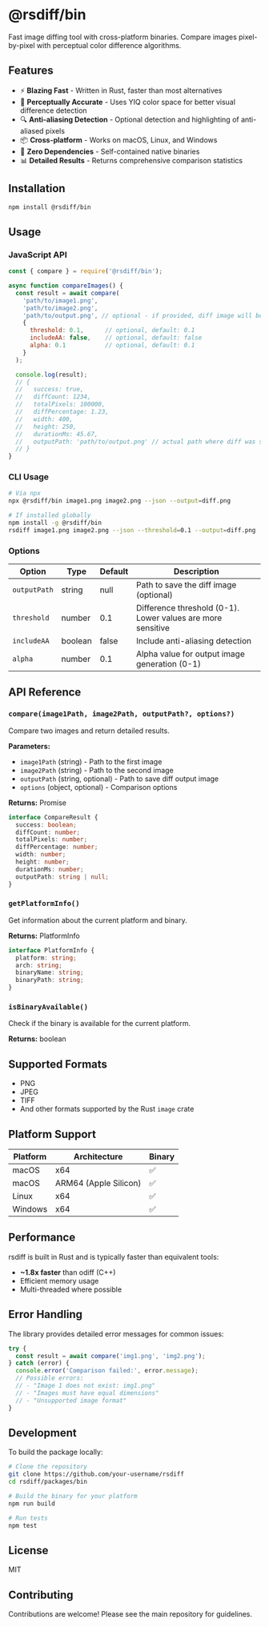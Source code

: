 # @rsdiff/bin

Fast image diffing tool with cross-platform binaries. Compare images pixel-by-pixel with perceptual color difference algorithms.

## Features

- ⚡ **Blazing Fast** - Written in Rust, faster than most alternatives
- 🎯 **Perceptually Accurate** - Uses YIQ color space for better visual difference detection
- 🔍 **Anti-aliasing Detection** - Optional detection and highlighting of anti-aliased pixels
- 📦 **Cross-platform** - Works on macOS, Linux, and Windows
- 🚀 **Zero Dependencies** - Self-contained native binaries
- 📊 **Detailed Results** - Returns comprehensive comparison statistics

## Installation

```bash
npm install @rsdiff/bin
```

## Usage

### JavaScript API

```javascript
const { compare } = require('@rsdiff/bin');

async function compareImages() {
  const result = await compare(
    'path/to/image1.png',
    'path/to/image2.png',
    'path/to/output.png', // optional - if provided, diff image will be saved here
    {
      threshold: 0.1,      // optional, default: 0.1
      includeAA: false,    // optional, default: false
      alpha: 0.1           // optional, default: 0.1
    }
  );

  console.log(result);
  // {
  //   success: true,
  //   diffCount: 1234,
  //   totalPixels: 100000,
  //   diffPercentage: 1.23,
  //   width: 400,
  //   height: 250,
  //   durationMs: 45.67,
  //   outputPath: 'path/to/output.png' // actual path where diff was saved
  // }
}
```

### CLI Usage

```bash
# Via npx
npx @rsdiff/bin image1.png image2.png --json --output=diff.png

# If installed globally
npm install -g @rsdiff/bin
rsdiff image1.png image2.png --json --threshold=0.1 --output=diff.png
```

### Options

| Option | Type | Default | Description |
|--------|------|---------|-------------|
| `outputPath` | string | null | Path to save the diff image (optional) |
| `threshold` | number | 0.1 | Difference threshold (0-1). Lower values are more sensitive |
| `includeAA` | boolean | false | Include anti-aliasing detection |
| `alpha` | number | 0.1 | Alpha value for output image generation (0-1) |

## API Reference

### `compare(image1Path, image2Path, outputPath?, options?)`

Compare two images and return detailed results.

**Parameters:**
- `image1Path` (string) - Path to the first image
- `image2Path` (string) - Path to the second image  
- `outputPath` (string, optional) - Path to save diff output image
- `options` (object, optional) - Comparison options

**Returns:** Promise<CompareResult>

```typescript
interface CompareResult {
  success: boolean;
  diffCount: number;
  totalPixels: number;
  diffPercentage: number;
  width: number;
  height: number;
  durationMs: number;
  outputPath: string | null;
}
```

### `getPlatformInfo()`

Get information about the current platform and binary.

**Returns:** PlatformInfo

```typescript
interface PlatformInfo {
  platform: string;
  arch: string;
  binaryName: string;
  binaryPath: string;
}
```

### `isBinaryAvailable()`

Check if the binary is available for the current platform.

**Returns:** boolean

## Supported Formats

- PNG
- JPEG
- TIFF
- And other formats supported by the Rust `image` crate

## Platform Support

| Platform | Architecture | Binary |
|----------|--------------|--------|
| macOS | x64 | ✅ |
| macOS | ARM64 (Apple Silicon) | ✅ |
| Linux | x64 | ✅ |
| Windows | x64 | ✅ |

## Performance

rsdiff is built in Rust and is typically faster than equivalent tools:

- **~1.8x faster** than odiff (C++)
- Efficient memory usage
- Multi-threaded where possible

## Error Handling

The library provides detailed error messages for common issues:

```javascript
try {
  const result = await compare('img1.png', 'img2.png');
} catch (error) {
  console.error('Comparison failed:', error.message);
  // Possible errors:
  // - "Image 1 does not exist: img1.png"
  // - "Images must have equal dimensions"
  // - "Unsupported image format"
}
```

## Development

To build the package locally:

```bash
# Clone the repository
git clone https://github.com/your-username/rsdiff
cd rsdiff/packages/bin

# Build the binary for your platform
npm run build

# Run tests
npm test
```

## License

MIT

## Contributing

Contributions are welcome! Please see the main repository for guidelines.
